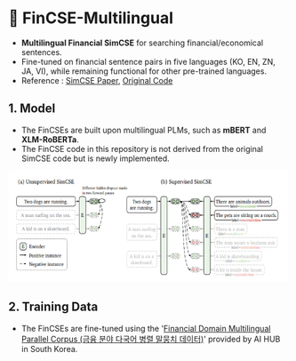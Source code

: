 # 🍊 FinCSE-Multilingual
- **Multilingual Financial SimCSE** for searching financial/economical sentences.
- Fine-tuned on financial sentence pairs in five languages (KO, EN, ZN, JA, VI), while remaining functional for other pre-trained languages.
- Reference : [SimCSE Paper](https://aclanthology.org/2021.emnlp-main.552/), [Original Code](https://github.com/princeton-nlp/SimCSE)


## 1. Model
- The FinCSEs are built upon multilingual PLMs, such as **mBERT** and **XLM-RoBERTa**.
- The FinCSE code in this repository is not derived from the original SimCSE code but is newly implemented.

<img src="simcse.PNG" alt="example image" width="600" height="200"/>

## 2. Training Data
- The FinCSEs are fine-tuned using the '[Financial Domain Multilingual Parallel Corpus (금융 분야 다국어 병렬 말뭉치 데이터)](https://aihub.or.kr/aihubdata/data/view.do?currMenu=&topMenu=&aihubDataSe=data&dataSetSn=71782)' provided by AI HUB in South Korea.
